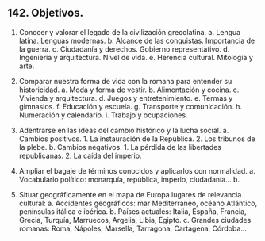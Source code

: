 ## 142. Objetivos.

1. Conocer y valorar el legado de la civilización grecolatina.
	a. Lengua latina. Lenguas modernas.
    b. Alcance de las conquistas. Importancia de la guerra.
    c. Ciudadanía y derechos. Gobierno representativo.
    d. Ingeniería y arquitectura. Nivel de vida.
    e. Herencia cultural. Mitología y arte.
    
2. Comparar nuestra forma de vida con la romana para entender su historicidad.
    a. Moda y forma de vestir.
    b. Alimentación y cocina.
    c. Vivienda y arquitectura.
    d. Juegos y entretenimiento.
    e. Termas y gimnasios.
    f. Educación y escuela.
    g. Transporte y comunicación.
    h. Numeración y calendario.
    i. Trabajo y ocupaciones.

3. Adentrarse en las ideas del cambio histórico y la lucha social.
    a. Cambios positivos. 
        1. La instauración de la República. 
        2. Los tribunos de la plebe.
    b. Cambios negativos. 
        1. La pérdida de las libertades republicanas.
        2. La caída del imperio.

4. Ampliar el bagaje de términos conocidos y aplicarlos con normalidad.
    a. Vocabulario político: monarquía, república, imperio, ciudadanía…
    b. 

5. Situar geográficamente en el mapa de Europa lugares de relevancia cultural:
    a. Accidentes geográficos: mar Mediterráneo, océano Atlántico, penínsulas itálica e ibérica.
    b. Países actuales: Italia, España, Francia, Grecia, Turquía, Marruecos, Argelia, Libia, Egipto.
    c. Grandes ciudades romanas: Roma, Nápoles, Marsella, Tarragona, Cartagena, Córdoba…


